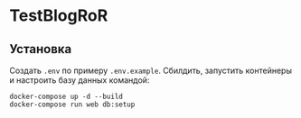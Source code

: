 # TestBlogRoR

## Установка
Создать `.env` по примеру `.env.example`.
Сбилдить, запустить контейнеры и настроить базу данных командой:
```
docker-compose up -d --build
docker-compose run web db:setup
```

